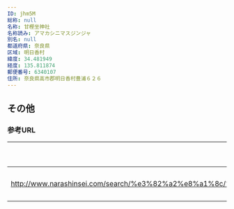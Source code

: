 ```yaml
---
ID: jhm5M
総称: null
名称: 甘樫坐神社
名称読み: アマカシニマスジンジャ
別名: null
都道府県: 奈良県
区域: 明日香村
緯度: 34.481949
経度: 135.811874
郵便番号: 6340107
住所: 奈良県高市郡明日香村豊浦６２６
---
```


## その他

### 参考URL

| URL                                                                                                 | 説明   |
| --------------------------------------------------------------------------------------------------- | ------ |
| http://www.narashinsei.com/search/%e3%82%a2%e8%a1%8c/%e7%94%98%e6%a8%ab%e5%9d%90%e7%a5%9e%e7%a4%be/ | 神社庁 |
